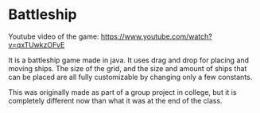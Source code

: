 # Battleship

Youtube video of the game: https://www.youtube.com/watch?v=qxTUwkzOFvE

It is a battleship game made in java. It uses drag and drop for placing and moving ships. The size of the grid, and the size and amount of ships that can be placed are all fully customizable by changing only a few constants. 

This was originally made as part of a group project in college, but it is completely different now than what it was at the end of the class. 
